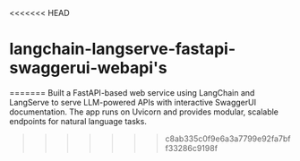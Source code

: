 <<<<<<< HEAD
# langchain-langserve-fastapi-swaggerui-webapi's
=======
Built a FastAPI-based web service using LangChain and LangServe to serve LLM-powered APIs with interactive SwaggerUI documentation. The app runs on Uvicorn and provides modular, scalable endpoints for natural language tasks.
>>>>>>> c8ab335c0f9e6a3a7799e92fa7bff33286c9198f

